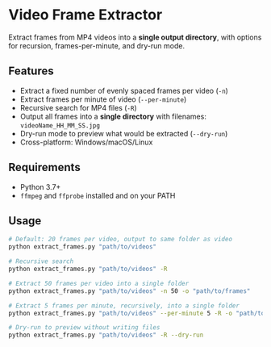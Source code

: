 # Video Frame Extractor

Extract frames from MP4 videos into a **single output directory**, with options for recursion, frames-per-minute, and dry-run mode.

## Features

- Extract a fixed number of evenly spaced frames per video (`-n`)
- Extract frames per minute of video (`--per-minute`)
- Recursive search for MP4 files (`-R`)
- Output all frames into a **single directory** with filenames: `videoName_HH_MM_SS.jpg`
- Dry-run mode to preview what would be extracted (`--dry-run`)
- Cross-platform: Windows/macOS/Linux

## Requirements

- Python 3.7+
- `ffmpeg` and `ffprobe` installed and on your PATH

## Usage

```bash
# Default: 20 frames per video, output to same folder as video
python extract_frames.py "path/to/videos"

# Recursive search
python extract_frames.py "path/to/videos" -R

# Extract 50 frames per video into a single folder
python extract_frames.py "path/to/videos" -n 50 -o "path/to/frames"

# Extract 5 frames per minute, recursively, into a single folder
python extract_frames.py "path/to/videos" --per-minute 5 -R -o "path/to/frames"

# Dry-run to preview without writing files
python extract_frames.py "path/to/videos" -R --dry-run
